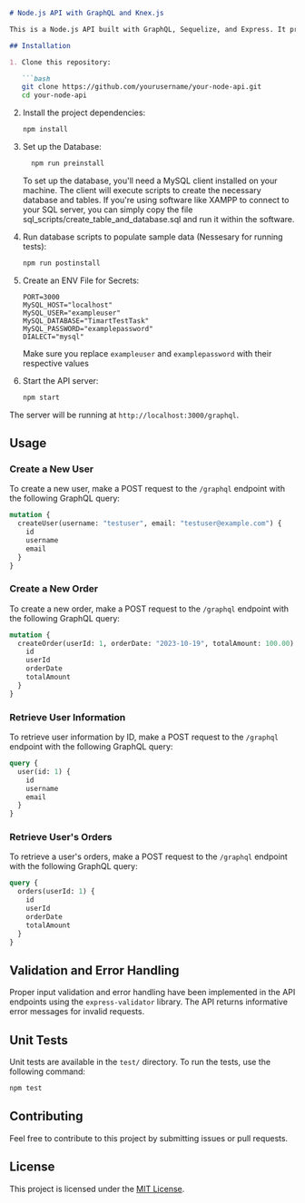 
```markdown
# Node.js API with GraphQL and Knex.js

This is a Node.js API built with GraphQL, Sequelize, and Express. It provides endpoints for creating and retrieving users and orders. This README provides an overview of the project, installation instructions, usage examples, and testing information.

## Installation

1. Clone this repository:

   ```bash
   git clone https://github.com/yourusername/your-node-api.git
   cd your-node-api
   ```
2. Install the project dependencies:
   ```sh
   npm install
   ```

3. Set up the Database:
    ```bash
      npm run preinstall
    ```
    To set up the database, you'll need a MySQL client installed on your machine. The client will execute scripts to create the necessary database and tables. If you're using software like XAMPP to connect to your SQL server, you can simply copy the file sql_scripts/create_table_and_database.sql and run it within the software.

4. Run database scripts to populate sample data (Nessesary for running tests):
   ```sh
   npm run postinstall

   ```

5. Create an ENV File for Secrets:

    ```env
    PORT=3000
    MySQL_HOST="localhost"
    MySQL_USER="exampleuser"
    MySQL_DATABASE="TimartTestTask"
    MySQL_PASSWORD="examplepassword"
    DIALECT="mysql"
    ```
    Make sure you replace `exampleuser` and `examplepassword` with their respective values

6. Start the API server:
   ```sh
   npm start
   ```

The server will be running at `http://localhost:3000/graphql`.

## Usage

### Create a New User

To create a new user, make a POST request to the `/graphql` endpoint with the following GraphQL query:

```graphql
mutation {
  createUser(username: "testuser", email: "testuser@example.com") {
    id
    username
    email
  }
}
```

### Create a New Order

To create a new order, make a POST request to the `/graphql` endpoint with the following GraphQL query:

```graphql
mutation {
  createOrder(userId: 1, orderDate: "2023-10-19", totalAmount: 100.00) {
    id
    userId
    orderDate
    totalAmount
  }
}
```

### Retrieve User Information

To retrieve user information by ID, make a POST request to the `/graphql` endpoint with the following GraphQL query:

```graphql
query {
  user(id: 1) {
    id
    username
    email
  }
}
```

### Retrieve User's Orders

To retrieve a user's orders, make a POST request to the `/graphql` endpoint with the following GraphQL query:

```graphql
query {
  orders(userId: 1) {
    id
    userId
    orderDate
    totalAmount
  }
}
```

## Validation and Error Handling

Proper input validation and error handling have been implemented in the API endpoints using the `express-validator` library. The API returns informative error messages for invalid requests.

## Unit Tests

Unit tests are available in the `test/` directory. To run the tests, use the following command:

```sh
npm test
```

## Contributing

Feel free to contribute to this project by submitting issues or pull requests.

## License

This project is licensed under the [MIT License](LICENSE).
```
